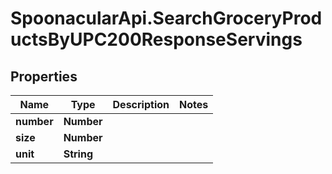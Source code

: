 # SpoonacularApi.SearchGroceryProductsByUPC200ResponseServings

## Properties

Name | Type | Description | Notes
------------ | ------------- | ------------- | -------------
**number** | **Number** |  | 
**size** | **Number** |  | 
**unit** | **String** |  | 


